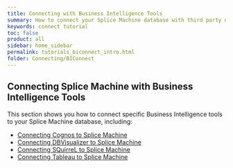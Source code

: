 ```yaml
---
title: Connecting with Business Intelligence Tools
summary: How to connect your Splice Machine database with third party database and business intelligence tools.
keywords: connect tutorial
toc: false
product: all
sidebar: home_sidebar
permalink: tutorials_biconnect_intro.html
folder: Connecting/BIConnect
---
```

<section>
<div class="TopicContent" data-swiftype-index="true" markdown="1">

# Connecting Splice Machine with Business Intelligence Tools

This section shows you how to connect specific Business Intelligence tools to your Splice Machine database, including:

* [Connecting Cognos to Splice Machine](tutorials_connect_cognos.html)
* [Connecting DBVisualizer to Splice Machine](tutorials_connect_dbvisualizer.html)
* [Connecting SQuirreL to Splice Machine](tutorials_connect_squirrel.html)
* [Connecting Tableau to Splice Machine](tutorials_connect_tableau.html)

</div>
</section>
